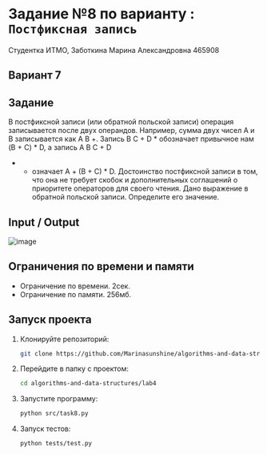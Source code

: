 # Задание №8 по варианту  : `Постфиксная запись`
Студентка ИТМО,  Заботкина Марина Александровна 465908

## Вариант 7

## Задание 
В постфиксной записи (или обратной польской записи) операция записывается после двух операндов. Например, сумма двух чисел A и B записывается как A B +. Запись B C + D * обозначает привычное нам (B + C) * D, а запись A B C + D
* + означает A + (B + C) * D. Достоинство постфиксной записи в том, что она не требует скобок и дополнительных соглашений о приоритете операторов для своего чтения.
Дано выражение в обратной польской записи. Определите его значение.

## Input / Output 

![image](https://github.com/user-attachments/assets/2054ea9f-0141-4748-bf08-097bbba6a4c9)

## Ограничения по времени и памяти

- Ограничение по времени. 2сек.
- Ограничение по памяти. 256мб.

## Запуск проекта
1. Клонируйте репозиторий:
   ```bash
   git clone https://github.com/Marinasunshine/algorithms-and-data-structures.git
   ```
2. Перейдите в папку с проектом:
   ```bash
   cd algorithms-and-data-structures/lab4
   ```
3. Запустите программу:
   ```bash
   python src/task8.py
   ```

4. Запуск тестов:
   ```bash
   python tests/test.py
   ```
